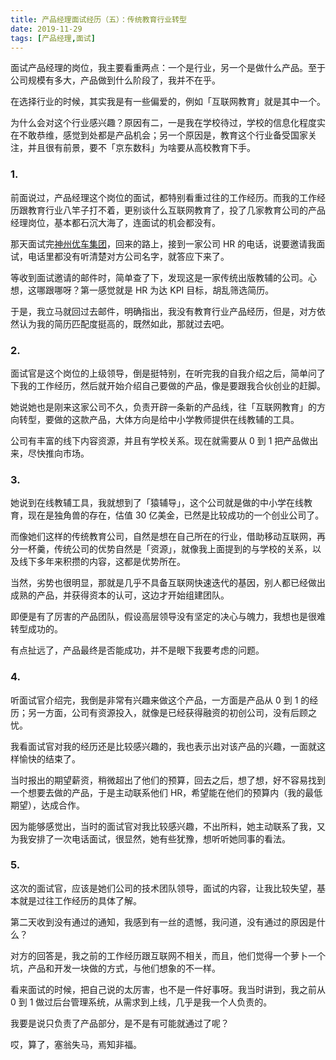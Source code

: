 ```yaml
---
title: 产品经理面试经历（五）：传统教育行业转型
date: 2019-11-29
tags: [产品经理,面试]
---
```


面试产品经理的岗位，我主要看重两点：一个是行业，另一个是做什么产品。至于公司规模有多大，产品做到什么阶段了，我并不在乎。

在选择行业的时候，其实我是有一些偏爱的，例如「互联网教育」就是其中一个。

为什么会对这个行业感兴趣？原因有二，一是我在学校待过，学校的信息化程度实在不敢恭维，感觉到处都是产品机会；另一个原因是，教育这个行业备受国家关注，并且很有前景，要不「京东数科」为啥要从高校教育下手。

### 1. 
前面说过，产品经理这个岗位的面试，都特别看重过往的工作经历。而我的工作经历跟教育行业八竿子打不着，更别谈什么互联网教育了，投了几家教育公司的产品经理岗位，基本都石沉大海了，连面试的机会都没有。

那天面试完[神州优车集团](https://iamlupeng.com/post/posts/2019-11-22-producter-interview-03)，回来的路上，接到一家公司 HR 的电话，说要邀请我面试，电话里都没有听清楚对方公司名字，就答应下来了。

等收到面试邀请的邮件时，简单查了下，发现这是一家传统出版教辅的公司。心想，这哪跟哪呀？第一感觉就是 HR 为达 KPI 目标，胡乱筛选简历。

于是，我立马就回过去邮件，明确指出，我没有教育行业产品经历，但是，对方依然认为我的简历匹配度挺高的，既然如此，那就过去吧。

### 2. 
面试官是这个岗位的上级领导，倒是挺特别，在听完我的自我介绍之后，简单问了下我的工作经历，然后就开始介绍自己要做的产品，像是要跟我合伙创业的赶脚。

她说她也是刚来这家公司不久，负责开辟一条新的产品线，往「互联网教育」的方向转型，要做的这款产品，大体方向是给中小学教师提供在线教辅的工具。

公司有丰富的线下内容资源，并且有学校关系。现在就需要从 0 到 1 把产品做出来，尽快推向市场。

### 3. 
她说到在线教辅工具，我就想到了「猿辅导」，这个公司就是做的中小学在线教育，现在是独角兽的存在，估值 30 亿美金，已然是比较成功的一个创业公司了。

而像她们这样的传统教育公司，自然是想在自己所在的行业，借助移动互联网，再分一杯羹，传统公司的优势自然是「资源」，就像我上面提到的与学校的关系，以及线下多年来积攒的内容，这都是优势所在。

当然，劣势也很明显，那就是几乎不具备互联网快速迭代的基因，别人都已经做出成熟的产品，并获得资本的认可，这边才开始组建团队。

即便是有了厉害的产品团队，假设高层领导没有坚定的决心与魄力，我想也是很难转型成功的。

有点扯远了，产品最终是否能成功，并不是眼下我要考虑的问题。

### 4. 
听面试官介绍完，我倒是非常有兴趣来做这个产品，一方面是产品从 0 到 1 的经历；另一方面，公司有资源投入，就像是已经获得融资的初创公司，没有后顾之忧。

我看面试官对我的经历还是比较感兴趣的，我也表示出对该产品的兴趣，一面就这样愉快的结束了。

当时报出的期望薪资，稍微超出了他们的预算，回去之后，想了想，好不容易找到一个想要去做的产品，于是主动联系他们 HR，希望能在他们的预算内（我的最低期望），达成合作。

因为能够感觉出，当时的面试官对我比较感兴趣，不出所料，她主动联系了我，又为我安排了一次电话面试，很显然，她有些犹豫，想听听她同事的看法。

### 5. 
这次的面试官，应该是她们公司的技术团队领导，面试的内容，让我比较失望，基本就是过往工作经历的具体了解。

第二天收到没有通过的通知，我感到有一丝的遗憾，我问道，没有通过的原因是什么？

对方的回答是，我之前的工作经历跟互联网不相关，而且，他们觉得一个萝卜一个坑，产品和开发一块做的方式，与他们想象的不一样。

看来面试的时候，把自己说的太厉害，也不是一件好事呀。我当时讲到，我之前从 0 到 1 做过后台管理系统，从需求到上线，几乎是我一个人负责的。

我要是说只负责了产品部分，是不是有可能就通过了呢？

哎，算了，塞翁失马，焉知非福。
